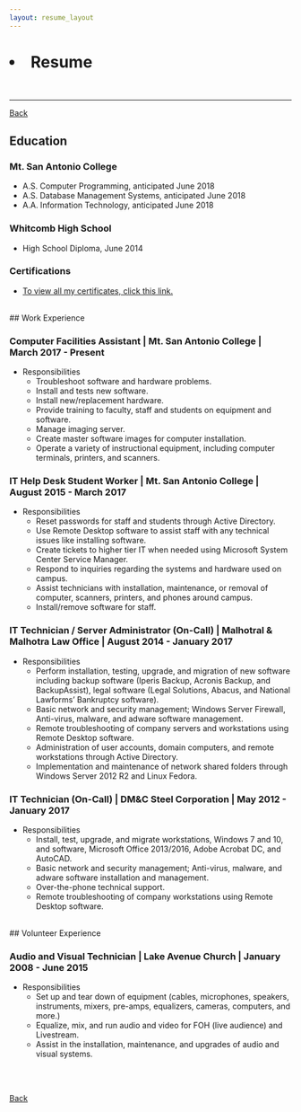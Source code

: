 ```yaml
---
layout: resume_layout
---
```


<script type="text/javascript">
    function toggle_visibility(Id) {
        var e = document.getElementById(Id);
        if(e.style.display == 'block')
            e.style.display = 'none';
        else
            e.style.display = 'block';
    }
</script>

<!-- This keeps the title on the browser tab from changing. -->

<h1>
    <li class="align-left">Resume</li>
    <!-- <li class="align-right"><a href="/">Download Resume</a></li>  -->
    <!-- add file for download-->
</h1><br>

* * *

<!-- [Back](/about-me) -->
[Back](/)

## Education

### Mt. San Antonio College

* A.S. Computer Programming, anticipated June 2018
* A.S. Database Management Systems, anticipated June 2018
* A.A. Information Technology, anticipated June 2018

### Whitcomb High School

* High School Diploma, June 2014

### Certifications
* [To view all my certificates, click this link.](certifications)

<br>
## Work Experience

### **Computer Facilities Assistant** | Mt. San Antonio College | March 2017 - Present

* Responsibilities
    * Troubleshoot software and hardware problems.
    * Install and tests new software.
    * Install new/replacement hardware.
    * Provide training to faculty, staff and students on equipment and software.
    * Manage imaging server.
    * Create master software images for computer installation.
    * Operate a variety of instructional equipment, including computer terminals, printers, and scanners.

### **IT Help Desk Student Worker** | Mt. San Antonio College | August 2015 - March 2017

* Responsibilities
    * Reset passwords for staff and students through Active Directory.
    * Use Remote Desktop software to assist staff with any technical issues like installing software.
    * Create tickets to higher tier IT when needed using Microsoft System Center Service Manager.
    * Respond to inquiries regarding the systems and hardware used on campus.
    * Assist technicians with installation, maintenance, or removal of computer, scanners, printers, and phones around campus.
    * Install/remove software for staff.

### **IT Technician / Server Administrator (On-Call)** | Malhotral & Malhotra Law Office | August 2014 - January 2017

* Responsibilities
    * Perform installation, testing, upgrade, and migration of new software including backup software (Iperis Backup, Acronis Backup, and BackupAssist), legal software (Legal Solutions, Abacus, and National Lawforms’ Bankruptcy software). 
    * Basic network and security management; Windows Server Firewall, Anti-virus, malware, and adware software management.
    * Remote troubleshooting of company servers and workstations using Remote Desktop software.
    * Administration of user accounts, domain computers, and remote workstations through Active Directory.
    * Implementation and maintenance of network shared folders through Windows Server 2012 R2 and Linux Fedora.

### **IT Technician (On-Call)** | DM&C Steel Corporation | May 2012 - January 2017

* Responsibilities
    * Install, test, upgrade, and migrate workstations, Windows 7 and 10, and software, Microsoft Office 2013/2016, Adobe Acrobat DC, and AutoCAD.
    * Basic network and security management; Anti-virus, malware, and adware software installation and management.
    * Over-the-phone technical support.
    * Remote troubleshooting of company workstations using Remote Desktop software.

<br>
## Volunteer Experience

### **Audio and Visual Technician** | Lake Avenue Church | January 2008 - June 2015

* Responsibilities
    * Set up and tear down of equipment (cables, microphones, speakers, instruments, mixers, pre-amps, equalizers, cameras, computers, and more.)
    * Equalize, mix, and run audio and video for FOH (live audience) and Livestream. 
    * Assist in the installation, maintenance, and upgrades of audio and visual systems. 

<br><br>

<!-- [Back](about-me) -->
[Back](/)
